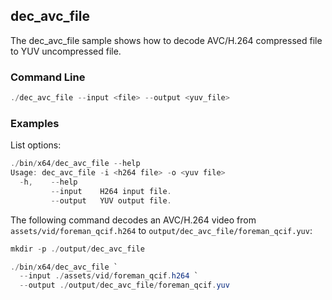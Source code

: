 ## dec_avc_file

The dec_avc_file sample shows how to decode AVC/H.264 compressed file to YUV uncompressed file.   

### Command Line

```powershell
./dec_avc_file --input <file> --output <yuv_file>
```

###	Examples

List options:

```powershell
./bin/x64/dec_avc_file --help
Usage: dec_avc_file -i <h264 file> -o <yuv file>
  -h,    --help
         --input    H264 input file.
         --output   YUV output file.
```

The following command decodes an AVC/H.264 video from `assets/vid/foreman_qcif.h264` to `output/dec_avc_file/foreman_qcif.yuv`:
  
```powershell
mkdir -p ./output/dec_avc_file

./bin/x64/dec_avc_file `
  --input ./assets/vid/foreman_qcif.h264 `
  --output ./output/dec_avc_file/foreman_qcif.yuv
```



